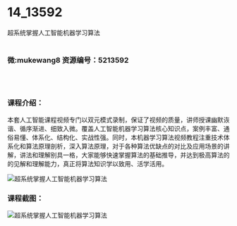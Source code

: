 # 14_13592
超系统掌握人工智能机器学习算法
<br/></br>
<h3>微:mukewang8 资源编号：5213592</h3>
<br/></br>
<h3>课程介绍：</h3>
<p>本套人工智能课程视频专门以双元模式录制，保证了视频的质量，讲师授课幽默诙谐、循序渐进、细致入微。覆盖<a title="查看与 人工智能机器学习算法 相关的文章" target="_blank">人工智能机器学习算法</a>核心知识点，案例丰富、通俗易懂、体系化、结构化、实战性强。同时，本机器学习算法视频教程注重技术体系化和算法原理剖析，深入算法原理，对于各种算法优缺点的对比及应用场景的讲解，讲法和理解别具一格，大家能够快速掌握算法的基础推导，并达到极高算法的的见解和理解能力，真正将算法知识学以致用、活学活用。</p>
<p><img src="https://www.ko996.com/wp-content/uploads/img/2020/06/1-9.png" alt="超系统掌握人工智能机器学习算法"></p>
<div class="info-desc">
<h3>课程截图：</h3>
<p><img src="https://www.ko996.com/wp-content/uploads/img/2020/06/2-10.png" alt="超系统掌握人工智能机器学习算法"></p>
<p>&nbsp;</p>


			
</div>
